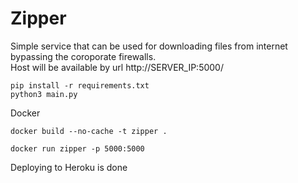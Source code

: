 # Zipper

Simple service that can be used for downloading files from internet bypassing  the coroporate firewalls.  
Host will be available by url http://SERVER_IP:5000/

```
pip install -r requirements.txt
python3 main.py
```

Docker
```
docker build --no-cache -t zipper .

docker run zipper -p 5000:5000
```


Deploying to Heroku is done